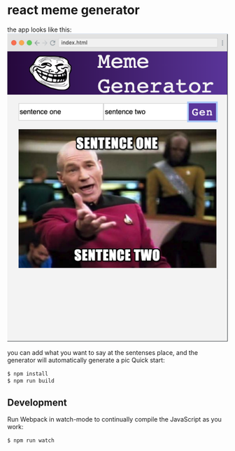 # react meme generator

the app looks like this:
![image](https://raw.githubusercontent.com/jerrysheen/React-example/master/react-meme-generator/generator.png)

you can add what you want to say at the sentenses place, and the generator will automatically generate a pic
Quick start:

```
$ npm install
$ npm run build
````

## Development

Run Webpack in watch-mode to continually compile the JavaScript as you work:

```
$ npm run watch
```
